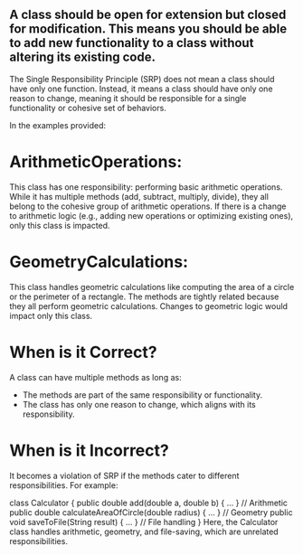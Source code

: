 ## A class should be open for extension but closed for modification. This means you should be able to add new functionality to a class without altering its existing code.

The Single Responsibility Principle (SRP) does not mean a class should have only one function. Instead, it means a class should have only one reason to change, meaning it should be responsible for a single functionality or cohesive set of behaviors.

In the examples provided:

# ArithmeticOperations:
This class has one responsibility: performing basic arithmetic operations.
While it has multiple methods (add, subtract, multiply, divide), they all belong to the cohesive group of arithmetic operations.
If there is a change to arithmetic logic (e.g., adding new operations or optimizing existing ones), only this class is impacted.

# GeometryCalculations:
This class handles geometric calculations like computing the area of a circle or the perimeter of a rectangle.
The methods are tightly related because they all perform geometric calculations.
Changes to geometric logic would impact only this class.

# When is it Correct?
A class can have multiple methods as long as:
- The methods are part of the same responsibility or functionality.
- The class has only one reason to change, which aligns with its responsibility.

# When is it Incorrect?
It becomes a violation of SRP if the methods cater to different responsibilities. For example:

class Calculator {
    public double add(double a, double b) { ... }  // Arithmetic
    public double calculateAreaOfCircle(double radius) { ... }  // Geometry
    public void saveToFile(String result) { ... }  // File handling
}
Here, the Calculator class handles arithmetic, geometry, and file-saving, which are unrelated responsibilities.